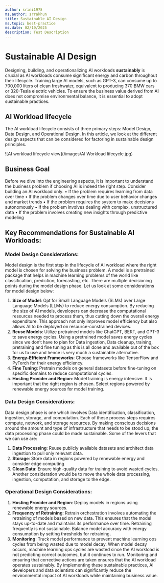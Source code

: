 ```yaml
---
author: srini1978
ms.author: srrakhun
title: Sustainable AI Design
ms.topic: best-practice
ms.date: 02/19/2025
description: Test Description
---
```


# Sustainable AI Design

Designing, building, and operationalizing AI workloads **sustainably** is crucial as AI workloads consume significant energy and carbon throughout their lifecycle. Training large AI models, such as GPT-3, can consume up to 700,000 liters of clean freshwater, equivalent to producing 370 BMW cars or 320-Tesla electric vehicles. To ensure the business value derived from AI does not compromise environmental balance, it is essential to adopt sustainable practices.


## AI Workload lifecycle

The AI workload lifecycle consists of three primary steps: Model Design, Data Design, and Operational Design. In this article, we look at the different design aspects that can be considered for factoring in sustainable design principles. 

![AI workload lifecycle view](/images/AI Workload lifecycle.jpg)

## Business Goal

Before we dive into the engineering aspects, it is important to understand the business problem if choosing AI is indeed the right step. 
Consider building an AI workload only:
•	If the problem requires learning from data over time
•	If the problem changes over time due to user behavior changes and market trends
•	If the problem requires the system to make decisions autonomously
•	If the problem involves dealing with complex, unstructured data 
•	If the problem involves creating new insights through predictive modeling 

## Key Recommendations for Sustainable AI Workloads:


### Model Design Considerations:

Model design is the first step in the lifecycle of AI workload where the right model is chosen for solving the business problem. A model is a pretrained package that helps in machine learning problems of the world like classification, prediction, forecasting, etc. 
There are multiple decisioning points during the model design phase. Let us look at some considerations for model design below: 

1. **Size of Model**: Opt for Small Language Models (SLMs) over Large Language Models (LLMs) to reduce energy consumption. By reducing the size of AI models, developers can decrease the computational resources needed to process them, thus cutting down the overall energy expenditure. This approach not only improves model efficiency but also allows AI to be deployed on resource-constrained devices.
2. **Reuse Models**: Utilize pretrained models like ChatGPT, BERT, and GPT-3 to save energy cycles. Using a pretrained model saves energy cycles since we don’t have to plan for Data ingestion, Data cleanup, training, pretraining and fine tuning as this is all done and available out of the box for us to use and hence is very much a sustainable alternative.
3.	**Energy-Efficient Frameworks**: Choose frameworks like TensorFlow and PyTorch for their energy efficiency.
4. **Fine Tuning**: Pretrain models on general datasets before fine-tuning on specific domains to reduce computational cycles.
5. **Hosting Provider and Region**: Model training is energy intensive. It is important that the right region is chosen. Select regions powered by renewable energy sources for model training.

### Data Design Considerations:
Data design phase is one which involves Data identification, classification, ingestion, storage, and computation. Each of these process steps requires compute, network, and storage resources. By making conscious decisions around the amount and type of infrastructure that needs to be stood up, the data processing phase could be made sustainable. Some of the levers that we can use are:
1. **Data Processing**: Reuse publicly available datasets and architect data ingestion to pull only relevant data.
2. **Storage**: Store data in regions powered by renewable energy and consider edge computing.
3.	**Clean Data**: Ensure high-quality data for training to avoid wasted cycles.
Another consideration would be to move the whole data processing, ingestion, computation, and storage to the edge.

### Operational Design Considerations:

1. **Hosting Provider and Region**:  Deploy models in regions using renewable energy sources.
2. **Frequency of Retraining**: Retrain orchestration involves automating the retraining of models based on new data. This ensures that the model stays up-to-date and maintains its performance over time. Retraining frequently is not sustainable. Balance model accuracy with energy consumption by setting thresholds for retraining.
3.	**Monitoring**: Track model performance to prevent machine learning ops cycles from being wasted due to model decay. When model decay occurs, machine learning ops cycles are wasted since the AI workload is not predicting correct outcomes, but it continues to run. Monitoring and ensuring that corrective actions are taken ensures that the AI workload operates sustainably. 
By implementing these sustainable practices, AI developers and data scientists can significantly reduce the environmental impact of AI workloads while maintaining business value.
